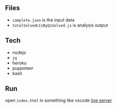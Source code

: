 ## Files
- `complete.json` is the input data
- `totalSolvedLCsByQsSolved.js` is analysis output

## Tech
- nodejs
- `jq`
- heroku
- puppeteer
- bash

## Run
open `index.html` in something like vscode [live server][1]

[1]: https://marketplace.visualstudio.com/items?itemName=ritwickdey.LiveServer
